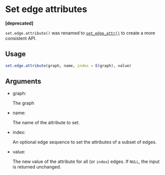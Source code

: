 # Set edge attributes

**\[deprecated\]**

`set.edge.attribute()` was renamed to
[`set_edge_attr()`](https://r.igraph.org/reference/set_edge_attr.md) to
create a more consistent API.

## Usage

``` r
set.edge.attribute(graph, name, index = E(graph), value)
```

## Arguments

- graph:

  The graph

- name:

  The name of the attribute to set.

- index:

  An optional edge sequence to set the attributes of a subset of edges.

- value:

  The new value of the attribute for all (or `index`) edges. If `NULL`,
  the input is returned unchanged.
